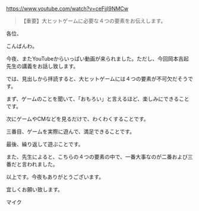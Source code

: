 https://www.youtube.com/watch?v=ceFjjI9NMCw

>  【重要】大ヒットゲームに必要な４つの要素をお伝えします。

各位、

こんばんわ。

今夜、またYouTubeからいっぱい動画が来られました。ただし、今回岡本吉起先生の講義をお話し致します。

では、見出しから拝読すると、大ヒットゲームには４つの要素が不可欠だそうです。

まず、ゲームのことを聞いて、「おもろい」と言えるほど、楽しみにできることです。

次にゲームやCMなどを見るだけで、わくわくすることです。

三番目、ゲームを実際に遊んで、満足できることです。

最後、繰り返して遊ぶことです。

また、先生によると、こちらの４つの要素の中で、一番大事なのが二番および三番だと言われました。

以上です。今夜もありがとうございます。

宜しくお願い致します。

マイク

